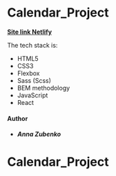 # Calendar_Project

**[Site link Netlify](https://roaring-gumdrop-108f06.netlify.app)**

The tech stack is:

- HTML5
- CSS3
- Flexbox
- Sass (Scss)
- BEM methodology
- JavaScript
- React

#### Author

- ##### Anna Zubenko

# Calendar_Project
